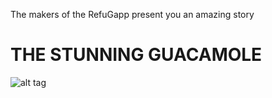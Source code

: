 
The makers of the RefuGapp present you an amazing story

THE STUNNING GUACAMOLE
======================

![alt tag](https://cdn.meme.am/instances/56133428.jpg)




